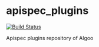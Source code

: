 # apispec_plugins

[![Build Status](https://travis-ci.org/algoo/apispec_plugins.svg?branch=master)](https://travis-ci.org/algoo/apispec_plugins)

Apispec plugins repository of Algoo
